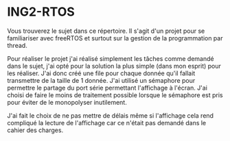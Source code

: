 # ING2-RTOS

Vous trouverez le sujet dans ce répertoire. Il s'agit d'un projet pour se familiariser avec freeRTOS et surtout sur la gestion de la programmation par thread.

Pour réaliser le projet j'ai réalisé simplement les tâches comme demandé dans le sujet, j'ai opté pour la solution la plus simple (dans mon esprit) pour les réaliser.
J'ai donc créé une file pour chaque donnée qu'il fallait transmettre de la taille de 1 donnée. J'ai utilisé un sémaphore pour permettre le partage du port série permettant l'affichage à l'écran.
J'ai choisi de faire le moins de traitement possible lorsque le sémaphore est pris pour éviter de le monopolyser inutilement.

J'ai fait le choix de ne pas mettre de délais même si l'affichage cela rend compliqué la lecture de l'affichage car ce n'était pas demandé dans le cahier des charges.

